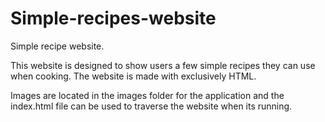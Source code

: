 # Simple-recipes-website
Simple recipe website.

This website is designed to show users a few simple recipes they can use when cooking.
The website is made with exclusively HTML.

Images are located in the images folder for the application and the index.html file can be used to traverse the website when its running.